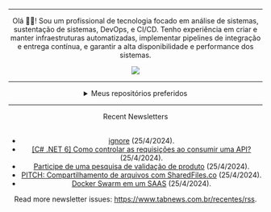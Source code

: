<div align="center">
<hr>
<p>Olá 👋🏾! Sou um profissional de tecnologia focado em análise de sistemas, sustentação de sistemas, DevOps, e CI/CD. Tenho experiência em criar e manter infraestruturas automatizadas, implementar pipelines de integração e entrega contínua, e garantir a alta disponibilidade e performance dos sistemas.</p>
  <img src="https://media.giphy.com/media/yAGIvCiwPJn5C/giphy.gif">
<hr>
  <details>
  <summary>Meus repositórios preferidos</summary>
  <br />
  Alguns dos meus melhores repositórios:
  <br />
<br />
  <ul><li><a href=https://github.com/RxJSVini/aluratube target="_blank" rel="noopener noreferrer">RxJSVini/aluratube</a> (<b>0</b> ✨ and <b>0</b> 🍴): Aluratube - Desenvolvido durante a imersão React da Alura no final de 2022</li><li><a href=https://github.com/RxJSVini/nlw-ia target="_blank" rel="noopener noreferrer">RxJSVini/nlw-ia</a> (<b>0</b> ✨ and <b>0</b> 🍴): Projeto desenvolvido durante a NLW IA - Usando a API da OPENAI</li>
<li>More coming soon :).</li>
</ul>
  </details>
  <hr/>
    <summary>Recent Newsletters</summary>
  <br />
  <ul>
    <li><a href=https://www.tabnews.com.br/Tassio16/ignore target="_blank" rel="noopener noreferrer">ignore</a> (25/4/2024).</li><li><a href=https://www.tabnews.com.br/ppg/c-net-6-como-controlar-as-requisicoes-ao-consumir-uma-api target="_blank" rel="noopener noreferrer">[C# .NET 6] Como controlar as requisições ao consumir uma API?</a> (25/4/2024).</li><li><a href=https://www.tabnews.com.br/felipedsnts/participe-de-uma-pesquisa-de-validacao-de-produto target="_blank" rel="noopener noreferrer">Participe de uma pesquisa de validação de produto</a> (25/4/2024).</li><li><a href=https://www.tabnews.com.br/luanfvieira/pitch-compartilhamento-de-arquivos-com-sharedfiles-co target="_blank" rel="noopener noreferrer">PITCH:  Compartilhamento de arquivos com SharedFiles.co</a> (25/4/2024).</li><li><a href=https://www.tabnews.com.br/ownerczx/docker-swarm-em-um-saas target="_blank" rel="noopener noreferrer">Docker Swarm em um SAAS</a> (25/4/2024).</li>
  </ul>
<p>Read more newsletter issues: <a href="https://www.tabnews.com.br/recentes/rss">https://www.tabnews.com.br/recentes/rss</a>.</p>
  </details>
